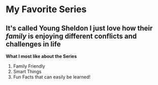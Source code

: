 # My Favorite Series
## It's called **Young Sheldon** I just love how their *family* is enjoying different conflicts and challenges in life

**What I most like about the Series**
1. Family Friendly
2. Smart Things
3. Fun Facts that can easily be learned!
